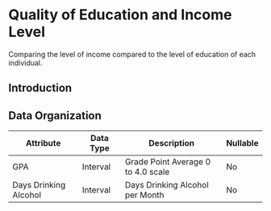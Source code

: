 # Quality of Education and Income Level
Comparing the level of income compared to the level of education of each individual. 
## Introduction
  
## Data Organization
| Attribute   | Data Type   | Description   | Nullable   |
|-------------|-------------|---------------|------------|
|GPA          |Interval     |Grade Point Average 0 to 4.0 scale| No |
|Days Drinking Alcohol|Interval|Days Drinking Alcohol per Month| No |
